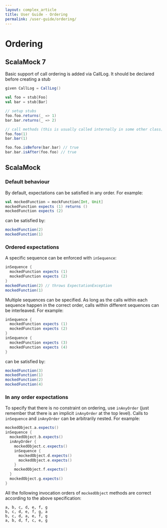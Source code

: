 ```yaml
---
layout: complex_article
title: User Guide - Ordering
permalink: /user-guide/ordering/
---
```


# Ordering


## ScalaMock 7

Basic support of call ordering is added via CallLog. It should be declared before creating a stub

```scala
given CallLog = CallLog()

val foo = stub[Foo]
val bar = stub[Bar]

// setup stubs
foo.foo.returns(_ => 1)
bar.bar.returns(_ => 2)

// call methods (this is usually called internally in some other class)
foo.foo(1)
bar.bar(1)

foo.foo.isBefore(bar.bar) // true
bar.bar.isAfter(foo.foo) // true

```

## ScalaMock

### Default behaviour

By default, expectations can be satisfied in any order. For example:

```scala
val mockedFunction = mockFunction[Int, Unit]
mockedFunction expects (1) returns ()
mockedFunction expects (2)
```

can be satisfied by:

```scala
mockedFunction(2)
mockedFunction(1)
```

### Ordered expectations

A specific sequence can be enforced with `inSequence`:

```scala
inSequence {
  mockedFunction expects (1)
  mockedFunction expects (2)
}
mockedFunction(2) // throws ExpectationException
mockedFunction(1)
```

Multiple sequences can be specified. As long as the calls within each sequence happen in the correct order, calls within different sequences can be interleaved. For example:

```scala
inSequence {
  mockedFunction expects (1)
  mockedFunction expects (2)
}
inSequence {
  mockedFunction expects (3)
  mockedFunction expects (4)
}
```

can be satisfied by:

```scala
mockedFunction(3)
mockedFunction(1)
mockedFunction(2)
mockedFunction(4)
```

### In any order expectations

To specify that there is no constraint on ordering, use `inAnyOrder` (just remember that there is an implicit `inAnyOrder` at the top level). Calls to `inSequence` and `inAnyOrder` can be arbitrarily nested. For example:

```scala
mockedObject.a.expects()
inSequence {
  mockedObject.b.expects()
  inAnyOrder {
    mockedObject.c.expects()
    inSequence {
      mockedObject.d.expects()
      mockedObject.e.expects()
    }
    mockedObject.f.expects()
  }
  mockedObject.g.expects()
}
```

All the following invocation orders of `mockedObject` methods are correct according to the above specification:

```
a, b, c, d, e, f, g
b, c, d, e, f, g, a
b, c, d, a, e, f, g
a, b, d, f, c, e, g
```
